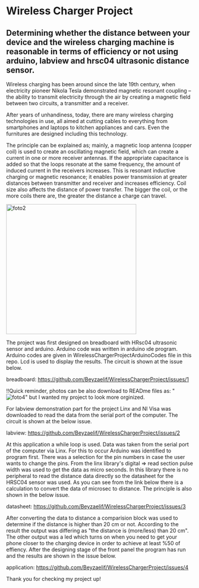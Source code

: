# Wireless Charger Project
## Determining whether the distance between your device and the wireless charging machine is reasonable in terms of efficiency or not using arduino, labview and hrsc04 ultrasonic distance sensor.


Wireless charging has been around since the late 19th century, when electricity pioneer Nikola Tesla demonstrated magnetic resonant coupling – the ability to transmit electricity through the air by creating a magnetic field between two circuits, a transmitter and a receiver.

After years of unhandiness, today, there are many wireless charging technologies in use, all aimed at cutting cables to everything from smartphones and laptops to kitchen appliances and cars. Even the furnitures are designed including this technology. 

The principle can be explained as; mainly, a magnetic loop antenna (copper coil) is used to create an oscillating magnetic field, which can create a current in one or more receiver antennas. If the appropriate capacitance is added so that the loops resonate at the same frequency, the amount of induced current in the receivers increases. This is resonant inductive charging or magnetic resonance; it enables power transmission at greater distances between transmitter and receiver and increases efficiency. Coil size also affects the distance of power transfer. The bigger the coil, or the more coils there are, the greater the distance a charge can travel. 



<img width="350" alt="foto2" src="https://user-images.githubusercontent.com/79105577/171506748-c2880be2-de97-4726-b97d-f5bdeea9fe6d.png">


The project was first designed on breadboard with HRsc04 ultrasonic sensor and arduino. Arduino code was written in arduino ıde program. Arduino codes are given in WirelessChargerProjectArduinoCodes file in this repo. Lcd is used to display the results. The circuit is shown at the issue below.

breadboard: https://github.com/Beyzaelif/WirelessChargerProject/issues/1

!!Quick reminder, photos can be also download to READme files as: "![foto4](https://user-images.githubusercontent.com/79105577/171513416-6d02c84c-c5e5-4005-9d1b-4956bc802d1c.jpeg)" but I wanted my project to look more orginized.


For labview demonstration part for the project Linx and NI Visa was downloaded to read the data from the serial port of the computer. The circuit is shown at the  below issue. 

labview: https://github.com/Beyzaelif/WirelessChargerProject/issues/2

At this application a while loop is used. Data was taken from the serial port of the computer via Linx. For this to occur Arduino was identified to program first. There was a selection for the pin numbers in case the user wants to change the pins. From the linx library's digital => read section pulse width was used to get the data as micro seconds. In this library there is no peripheral to read the distance data directly so the datasheet for the HRSC04 sensor was used. As you can see from the link below there is a calculation to convert the data of microsec to distance. The principle is also shown in the below issue. 

datasheet: https://github.com/Beyzaelif/WirelessChargerProject/issues/3


After converting the data to distance a comparision block was used to determine if the distance is higher than 20 cm or not. According to the result the output was differing as "the distance is (more/less) than 20 cm". The other output was a led which turns on when you need to get your phone closer to the charging device in order to achieve at least %50 of effiency. After the designing stage of the front panel the program has run and the results are shown in the issue below.


application: https://github.com/Beyzaelif/WirelessChargerProject/issues/4


Thank you for checking my project up! 
















